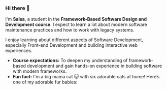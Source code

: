 ### Hi there 👋

<!-- <p align="left">
<a href="https://github.com/SalsabilaH12">
  <img height="180em" src="https://github-readme-stats-eight-theta.vercel.app/api?username=SalsabilaH12&show_icons=true&theme=algolia&include_all_commits=true&count_private=true"/>
  <img height="180em" src="https://github-readme-stats-eight-theta.vercel.app/api/top-langs/?username=SalsabilaH12&layout=compact&langs_count=8&theme=algolia"/>
</a>
</p> -->


I'm **Salsa**, a student in the **Framework-Based Software Design and Development course**. I expect to learn a lot about modern software maintenance practices and how to work with legacy systems.

I enjoy learning about different aspects of Software Development, especially Front-end Development and building interactive web experiences.

- **Course expectations:** To deepen my understanding of framework-based development and gain hands-on experience in building software with modern frameworks.
- **Fun fact:** I'm a big mama cat 🐱 with six adorable cats at home! Here’s one of my adorable fur babies:
